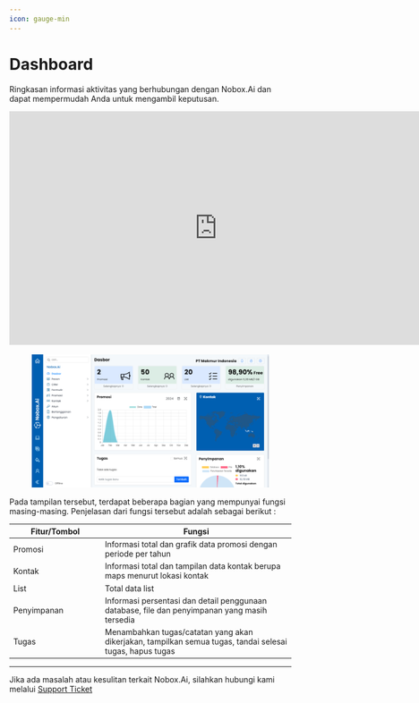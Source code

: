 ```yaml
---
icon: gauge-min
---
```


# Dashboard

Ringkasan informasi aktivitas yang berhubungan dengan Nobox.Ai dan dapat mempermudah Anda untuk mengambil keputusan.

<iframe width="742" height="418" src="https://www.youtube.com/embed/1Zd_Hbak0YQ" title="Pengenalan Tampilan NoBox" frameborder="0" allow="accelerometer; autoplay; clipboard-write; encrypted-media; gyroscope; picture-in-picture; web-share" referrerpolicy="strict-origin-when-cross-origin" allowfullscreen></iframe>


<figure><img src="../.gitbook/assets/Dasbor.png" alt=""><figcaption></figcaption></figure>

Pada tampilan tersebut, terdapat beberapa bagian yang mempunyai fungsi masing-masing. Penjelasan dari fungsi tersebut adalah sebagai berikut :

<table><thead><tr><th width="149.800048828125">Fitur/Tombol</th><th>Fungsi</th></tr></thead><tbody><tr><td>Promosi</td><td>Informasi total dan grafik data promosi dengan periode per tahun</td></tr><tr><td>Kontak</td><td>Informasi total dan tampilan data kontak berupa maps menurut lokasi kontak</td></tr><tr><td>List</td><td>Total data list</td></tr><tr><td>Penyimpanan</td><td>Informasi persentasi dan detail penggunaan database, file dan penyimpanan yang masih tersedia </td></tr><tr><td>Tugas</td><td>Menambahkan tugas/catatan yang akan dikerjakan, tampilkan semua tugas, tandai selesai tugas, hapus tugas</td></tr></tbody></table>

***

Jika ada masalah atau kesulitan terkait Nobox.Ai, silahkan hubungi kami melalui [Support Ticket](https://crm.nobox.ai/clients/tickets)
